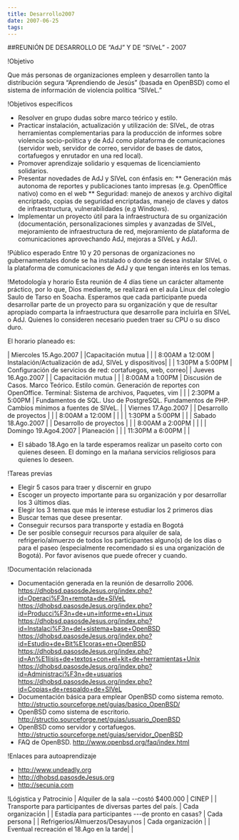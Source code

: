 ```yaml
---
title: Desarrollo2007
date: 2007-06-25
tags:
---
```

##REUNIÓN DE DESARROLLO DE “AdJ” Y DE “SIVeL” - 2007

!Objetivo

Que más personas de organizaciones empleen y desarrollen tanto la distribución segura “Aprendiendo de Jesús” (basada en OpenBSD) como el sistema de información de violencia política “SIVeL.”

!Objetivos específicos

* Resolver en grupo dudas sobre marco teórico y estilo.
* Practicar instalación, actualización y utilización de: SIVeL, de otras herramientas complementarias para la producción de informes sobre violencia socio-política y de AdJ como plataforma de comunicaciones (servidor web, servidor de correo, servidor de bases de datos, cortafuegos y enrutador en una red local).
* Promover aprendizaje solidario y esquemas de licenciamiento solidarios.
* Presentar novedades de AdJ y SIVeL con énfasis en:
** Generación más autonoma de reportes y publicaciones tanto           impresas (e.g. OpenOffice nativo) como en el web
** Seguridad: manejo de anexos y archivo digital encriptado, copias de seguridad encriptadas, manejo de claves y datos de infraestructura, vulnerabilidades (e.g Windows).
* Implementar un proyecto útil para la infraestructura de su organización (documentación, personalizaciones simples y avanzadas de SIVeL, mejoramiento de infraestructura de red, mejoramiento de plataforma de comunicaciones aprovechando AdJ, mejoras a SIVeL y AdJ).
 
!Público esperado
Entre 10 y 20 personas de organizaciones no gubernamentales donde se ha instalado o donde se desea instalar SIVeL o la plataforma de comunicaciones de AdJ y que tengan interés en los temas.

!Metodología y horario
Esta reunión de 4 días tiene un carácter altamente práctico, por lo que, Dios mediante, se realizará en el aula Linux del colegio Saulo de Tarso en Soacha. Esperamos que cada participante pueda desarrollar parte de un proyecto para su organización y que de resultar apropiado comparta la infraestructura que desarrolle para incluirla en SIVeL o AdJ. Quienes lo consideren necesario pueden traer su CPU o su disco duro.

El horario planeado es:

| Miercoles 15.Ago.2007 | |Capacitación mutua |
| | 8:00AM a 12:00M | Instalación/Actualización de adJ, SIVeL y dispositivos|
| | 1:30PM a 5:00PM | Configuración de servicios de red: cortafuegos, web, correo|
| Jueves 16.Ago.2007 | | Capacitación mutua |
| | 8:00AM a 1:00PM | Discusión de Casos. Marco Teórico. Estilo común. Generación de reportes con OpenOffice. Terminal: Sistema de archivos, Paquetes, vim |
| | 2:30PM a 5:00PM | Fundamentos de SQL. Uso de PostgreSQL. Fundamentos de PHP. Cambios mínimos a fuentes de SIVeL. |
| Viernes 17.Ago.2007 | | Desarrollo de proyectos |
| | 8:00AM a 12:00M | |
| | 1:30PM a 5:00PM | |
| Sabado 18.Ago.2007 | | Desarrollo de proyectos |
| | 8:00AM a 2:00PM | |
| | Domingo 19.Ago4.2007 | Planeación |
| | 11:30PM a 6:00PM | |


- El sábado 18.Ago en la tarde esperamos realizar un paseito corto con quienes deseen. El domingo en la mañana servicios religiosos para quienes lo deseen.


!Tareas previas

* Elegir 5 casos para traer y discernir en grupo
* Escoger un proyecto importante para su organización y por desarrollar los 3 últimos días.
* Elegir los 3 temas que más le interese estudiar los 2 primeros días
* Buscar temas que desee presentar.
* Conseguir recursos para transporte y estadía en Bogotá
* De ser posible conseguir recursos para alquiler de sala, refrigerio/almuerzo de todos los participantes alguno(s) de los días  o para el paseo (especialmente recomendado si es una organización de Bogotá).   Por favor avisenos que puede ofrecer y cuando.


!Documentación relacionada

* Documentación generada en la reunión de desarrollo 2006. https://dhobsd.pasosdeJesus.org/index.php?id=Operaci%F3n+remota+de+SIVeL https://dhobsd.pasosdeJesus.org/index.php?id=Producci%F3n+de+un+informe+en+Linux   https://dhobsd.pasosdeJesus.org/index.php?id=Instalaci%F3n+del+sistema+base+OpenBSD  https://dhobsd.pasosdeJesus.org/index.php?id=Estudio+de+Bit%E1coras+en+OpenBSD https://dhobsd.pasosdeJesus.org/index.php?id=An%E1lisis+de+textos+con+el+kit+de+herramientas+Unix https://dhobsd.pasosdeJesus.org/index.php?id=Administraci%F3n+de+usuarios https://dhobsd.pasosdeJesus.org/index.php?id=Copias+de+respaldo+de+SIVeL
* Documentación básica para emplear OpenBSD como sistema remoto.       http://structio.sourceforge.net/guias/basico_OpenBSD/
* OpenBSD como sistema de escritorio. http://structio.sourceforge.net/guias/usuario_OpenBSD
* OpenBSD como servidor y cortafuegos. http://structio.sourceforge.net/guias/servidor_OpenBSD 
* FAQ de OpenBSD. http://www.openbsd.org/faq/index.html

!Enlaces para autoaprendizaje
* http://www.undeadly.org
* http://dhobsd.pasosdeJesus.org
* http://secunia.com

!Lógistica y Patrocinio
| Alquiler de la sala --costó $400.000 | CINEP |
| Transporte para participantes de diversas partes del país. | Cada organización |
| Estadía para participantes ---de pronto en casas? | Cada persona |
| Refrigerios/Almuerzos/Desayunos | Cada organización |
| Eventual recreación el 18.Ago en la tarde| | 
